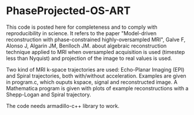 # PhaseProjected-OS-ART

This code is posted here for completeness and to comply with reproducibility in science.
It refers to the paper "Model-driven reconstruction with phase-constrained highly-oversampled MRI", Galve F, Alonso J, Algarin JM, Benlloch JM.
about algebraic reconstruction technique applied to MRI when oversampled acquisition is used (timestep less than Nyquist) and projection of the 
image to real values is used. 

Two kind of MRI k-space trajectories are used: Echo-Planar Imaging (EPI) and Spiral trajectories, both with/without acceleration. 
Examples are given in program.c, which ouputs kspace, signal and reconstructed image. A Mathematica program is given with plots of example 
reconstructions with a Shepp-Logan and Spiral trajectory.

The code needs armadillo-c++ library to work.


